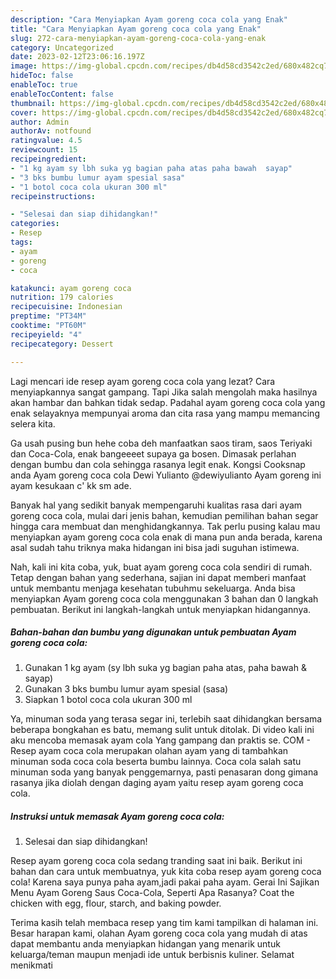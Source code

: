 ```yaml
---
description: "Cara Menyiapkan Ayam goreng coca cola yang Enak"
title: "Cara Menyiapkan Ayam goreng coca cola yang Enak"
slug: 272-cara-menyiapkan-ayam-goreng-coca-cola-yang-enak
category: Uncategorized
date: 2023-02-12T23:06:16.197Z
image: https://img-global.cpcdn.com/recipes/db4d58cd3542c2ed/680x482cq70/ayam-goreng-coca-cola-foto-resep-utama.jpg
hideToc: false
enableToc: true
enableTocContent: false
thumbnail: https://img-global.cpcdn.com/recipes/db4d58cd3542c2ed/680x482cq70/ayam-goreng-coca-cola-foto-resep-utama.jpg
cover: https://img-global.cpcdn.com/recipes/db4d58cd3542c2ed/680x482cq70/ayam-goreng-coca-cola-foto-resep-utama.jpg
author: Admin
authorAv: notfound
ratingvalue: 4.5
reviewcount: 15
recipeingredient:
- "1 kg ayam sy lbh suka yg bagian paha atas paha bawah  sayap"
- "3 bks bumbu lumur ayam spesial sasa"
- "1 botol coca cola ukuran 300 ml"
recipeinstructions:

- "Selesai dan siap dihidangkan!"
categories:
- Resep
tags:
- ayam
- goreng
- coca

katakunci: ayam goreng coca 
nutrition: 179 calories
recipecuisine: Indonesian
preptime: "PT34M"
cooktime: "PT60M"
recipeyield: "4"
recipecategory: Dessert

---
```



Lagi mencari ide resep ayam goreng coca cola yang lezat? Cara menyiapkannya sangat gampang. Tapi Jika salah mengolah maka hasilnya akan hambar dan bahkan tidak sedap. Padahal ayam goreng coca cola yang enak selayaknya mempunyai aroma dan cita rasa yang mampu memancing selera kita.


Ga usah pusing bun hehe coba deh manfaatkan saos tiram, saos Teriyaki dan Coca-Cola, enak bangeeeet supaya ga bosen. Dimasak perlahan dengan bumbu dan cola sehingga rasanya legit enak. Kongsi Cooksnap anda Ayam goreng coca cola Dewi Yulianto @dewiyulianto Ayam goreng ini ayam kesukaan c&#39; kk sm ade.

Banyak hal yang sedikit banyak mempengaruhi kualitas rasa dari ayam goreng coca cola, mulai dari jenis bahan, kemudian pemilihan bahan segar hingga cara membuat dan menghidangkannya. Tak perlu pusing kalau mau menyiapkan ayam goreng coca cola enak di mana pun anda berada, karena asal sudah tahu triknya maka hidangan ini bisa jadi suguhan istimewa.


Nah, kali ini kita coba, yuk, buat ayam goreng coca cola sendiri di rumah. Tetap dengan bahan yang sederhana, sajian ini dapat memberi manfaat untuk membantu menjaga kesehatan tubuhmu sekeluarga. Anda bisa menyiapkan Ayam goreng coca cola menggunakan 3 bahan dan 0 langkah pembuatan. Berikut ini langkah-langkah untuk menyiapkan hidangannya.

<!--inarticleads1-->

##### Bahan-bahan dan bumbu yang digunakan untuk pembuatan Ayam goreng coca cola:

1. Gunakan 1 kg ayam (sy lbh suka yg bagian paha atas, paha bawah &amp; sayap)
1. Gunakan 3 bks bumbu lumur ayam spesial (sasa)
1. Siapkan 1 botol coca cola ukuran 300 ml


Ya, minuman soda yang terasa segar ini, terlebih saat dihidangkan bersama beberapa bongkahan es batu, memang sulit untuk ditolak. Di video kali ini aku mencoba memasak ayam cola Yang gampang dan praktis se. COM - Resep ayam coca cola merupakan olahan ayam yang di tambahkan minuman soda coca cola beserta bumbu lainnya. Coca cola salah satu minuman soda yang banyak penggemarnya, pasti penasaran dong gimana rasanya jika diolah dengan daging ayam yaitu resep ayam goreng coca cola. 

<!--inarticleads2-->

##### Instruksi untuk memasak Ayam goreng coca cola:


1. Selesai dan siap dihidangkan!

Resep ayam goreng coca cola sedang tranding saat ini baik. Berikut ini bahan dan cara untuk membuatnya, yuk kita coba resep ayam goreng coca cola! Karena saya punya paha ayam,jadi pakai paha ayam. Gerai Ini Sajikan Menu Ayam Goreng Saus Coca-Cola, Seperti Apa Rasanya? Coat the chicken with egg, flour, starch, and baking powder. 

Terima kasih telah membaca resep yang tim kami tampilkan di halaman ini. Besar harapan kami, olahan Ayam goreng coca cola yang mudah di atas dapat membantu anda menyiapkan hidangan yang menarik untuk keluarga/teman maupun menjadi ide untuk berbisnis kuliner. Selamat menikmati
